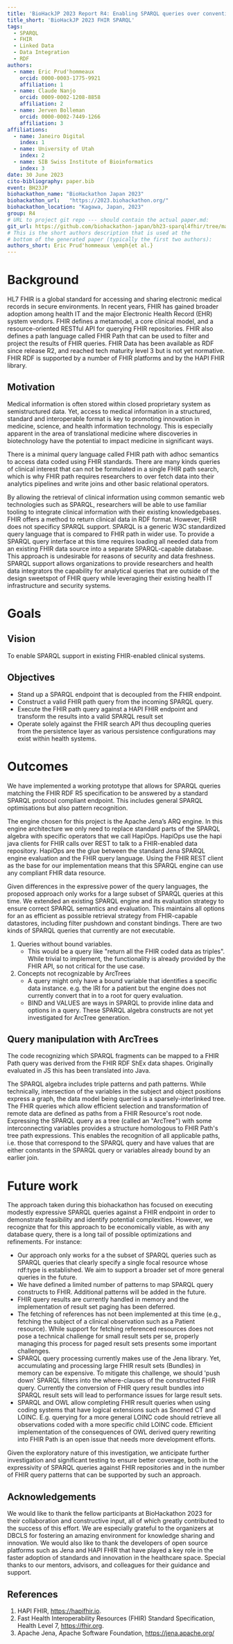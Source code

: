 ```yaml
---
title: 'BioHackJP 2023 Report R4: Enabling SPARQL queries over conventional medical records'
title_short: 'BioHackJP 2023 FHIR SPARQL'
tags:
  - SPARQL
  - FHIR
  - Linked Data
  - Data Integration
  - RDF
authors:
  - name: Eric Prud'hommeaux
    orcid: 0000-0003-1775-9921
    affiliation: 1
  - name: Claude Nanjo
    orcid: 0009-0002-1208-8858
    affiliation: 2
  - name: Jerven Bolleman
    orcid: 0000-0002-7449-1266
    affiliation: 3
affiliations:
  - name: Janeiro Digital
    index: 1
  - name: University of Utah
    index: 2
  - name: SIB Swiss Institute of Bioinformatics
    index: 3
date: 30 June 2023
cito-bibliography: paper.bib
event: BH23JP
biohackathon_name: "BioHackathon Japan 2023"
biohackathon_url:   "https://2023.biohackathon.org/"
biohackathon_location: "Kagawa, Japan, 2023"
group: R4
# URL to project git repo --- should contain the actual paper.md:
git_url: https://github.com/biohackathon-japan/bh23-sparql4fhir/tree/main/paper
# This is the short authors description that is used at the
# bottom of the generated paper (typically the first two authors):
authors_short: Eric Prud'hommeaux \emph{et al.}
---
```


# Background

HL7 FHIR is a global standard for accessing and sharing electronic medical records in secure environments. In recent years, FHIR has gained broader adoption among health IT and the major Electronic Health Record (EHR) system vendors. FHIR defines a metamodel, a core clinical model, and a resource-oriented RESTful API for querying FHIR repositories. FHIR also defines a path language called FHIR Path that can be used to filter and project the results of FHIR queries. FHIR Data has been available as RDF since release R2, and reached tech maturity level 3 but is not yet normative. FHIR RDF is supported by a number of FHIR platforms and by the HAPI FHIR library.

## Motivation

Medical information is often stored within closed proprietary system as semistructured data. Yet, access to medical information in a structured, standard and interoperable format is key to promoting innovation in medicine, science, and health information technology. This is especially apparent in the area of translational medicine where discoveries in biotechnology have the potential to impact medicine in significant ways.

There is a minimal query language called FHIR path with adhoc semantics to access data coded using FHIR standards. There are many kinds queries of clinical interest that can not be formulated in a single FHIR path search, which is why FHIR path requires researchers to over fetch data into their analytics pipelines and write joins and other basic relational operators.

By allowing the retrieval of clinical information using common semantic web technologies such as SPARQL, researchers will be able to use familiar tooling to integrate clinical information with their existing knowledgebases. FHIR offers a method to return clinical data in RDF format. However, FHIR does not specificy SPARQL support. SPARQL is a generic W3C standardized query language that is compared to FHIR path in wider use. To provide a SPARQL query interface at this time requires loading all needed data from an existing FHIR data source into a separate SPARQL-capable database. This approach is undesirable for reasons of security and data freshness. SPARQL support allows organizations to provide researchers and health data integrators the capability for analytical queries that are outside of the design sweetspot of FHIR query while leveraging their existing health IT infrastructure and security systems. 

# Goals

## Vision

To enable SPARQL support in existing FHIR-enabled clinical systems. 

## Objectives

* Stand up a SPARQL endpoint that is decoupled from the FHIR endpoint.
* Construct a valid FHIR path query from the incoming SPARQL query.
* Execute the FHIR path query against a HAPI FHIR endpoint and transform the results into a valid SPARQL result set
* Operate solely against the FHIR search API thus decoupling queries from the persistence layer as various persistence configurations may exist within health systems.

# Outcomes

We have implemented a working prototype that allows for SPARQL queries matching the FHIR RDF R5 specification to be answered by a standard SPARQL protocol compliant endpoint. This includes general SPARQL optimisations but also pattern recognition. 

The engine chosen for this project is the Apache Jena’s ARQ engine. In this engine architecture we only need to replace standard parts of the SPARQL algebra with specific operators that we call HapiOps. HapiOps use the hapi java clients for FHIR calls over REST to talk to a FHIR-enabled data repository. HapiOps are the glue between the standard Jena SPARQL engine evaluation and the FHIR query language. Using the FHIR REST client as the base for our implementation means that this SPARQL engine can use any compliant FHIR data resource.

Given differences in the expressive power of the query languages, the proposed approach only works for a large subset of SPARQL queries at this time. We extended an existing SPARQL engine and its evaluation strategy to ensure correct SPARQL semantics and evaluation. This maintains all options for an as efficient as possible retrieval strategy from FHIR-capable datastores, including filter pushdown and constant bindings. There are two kinds of SPARQL queries that currently are not executable.

1.  Queries without bound variables.
    * This would be a query like "return all the FHIR coded data as triples". While trivial to implement, the functionality is already provided by the FHIR API, so not critical for the use case. 
2.  Concepts not recognizable by ArcTrees
    * A query might only have a bound variable that identifies a specific data instance. e.g. the IRI for a patient but the engine does not currently convert that in to a root for query evaluation.
    * BIND and VALUES are ways in SPARQL to provide inline data and options in a query. These SPARQL algebra constructs are not yet investigated for ArcTree generation. 

## Query manipulation with ArcTrees

The code recognizing which SPARQL fragments can be mapped to a FHIR Path query was derived from the FHIR RDF ShEx data shapes. Originally evaluated in JS this has been translated into Java.

The SPARQL algebra includes triple patterns and path patterns. While technically, intersection of the variables in the subject and object positions express a graph, the data model being queried is a sparsely-interlinked tree. The FHIR queries which allow efficient selection and transformation of remote data are defined as paths from a FHIR Resource's root node. Expressing the SPARQL query as a tree (called an "ArcTree") with some interconnecting variables provides a structure homologous to FHIR Path's tree path expressions. This enables the recognition of all applicable paths, i.e. those that correspond to the SPARQL query and have values that are either constants in the SPARQL query or variables already bound by an earlier join.

# Future work

The approach taken during this biohackathon has focused on executing modestly expressive SPARQL queries against a FHIR endpoint in order to demonstrate feasibility and identify potential complexities. However, we recognize that for this approach to be economically viable, as with any database query, there is a long tail of possible optimizations and refinements. For instance: 

* Our approach only works for a the subset of SPARQL queries such as SPARQL queries that clearly specify a single focal resource whose rdf:type is established. We aim to support a broader set of more general queries in the future.
* We have defined a limited number of patterns to map SPARQL query constructs to FHIR. Additional patterns will be added in the future.
* FHIR query results are currently handled in memory and the implementation of result set paging has been deferred.
* The fetching of references has not been implemented at this time (e.g., fetching the subject of a clinical observation such as a Patient resource). While support for fetching referenced resources does not pose a technical challenge for small result sets per se, properly managing this process for paged result sets presents some important challenges. 
* SPARQL query processing currently makes use of the Jena library. Yet, accumulating and processing large FHIR result sets (Bundles) in memory can be expensive. To mitigate this challenge, we should 'push down' SPARQL filters into the where-clauses of the constructed FHIR query. Currently the conversion of FHIR query result bundles into SPARQL result sets will lead to performance issues for large result sets.
* SPARQL and OWL allow completing FHIR result queries when using coding systems that have logical extensions such as Snomed CT and LOINC. E.g. querying for a more general LOINC code should retrieve all observations coded with a more specific child LOINC code. Efficient implementation of the consequences of OWL derived query rewriting into FHIR Path is an open issue that needs more development efforts.

Given the exploratory nature of this investigation, we anticipate further investigation and significant testing to ensure better coverage, both in the expressivity of SPARQL queries against FHIR repositories and in the number of FHIR query patterns that can be supported by such an approach.

## Acknowledgements

We would like to thank the fellow participants at BioHackathon 2023 for their collaboration and constructive input, all of which greatly contributed to the success of this effort. We are especially grateful to the organizers at DBCLS for fostering an amazing environment for knowledge sharing and innovation. We would also like to thank the developers of open source platforms such as Jena and HAPI FHIR that have played a key role in the faster adoption of standards and innovation in the healthcare space. Special thanks to our mentors, advisors, and colleagues for their guidance and support.

## References

1. HAPI FHIR, <https://hapifhir.io>.
2. Fast Health Interoperability Resources (FHIR) Standard Specification, Health Level 7, <https://fhir.org>.
3. Apache Jena, Apache Software Foundation, <https://jena.apache.org/>

